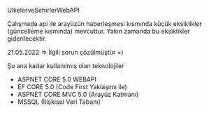 UlkelerveSehirlerWebAPI

Çalışmada api ile arayüzün haberleşmesi kısmında küçük eksiklikler (güncelleme kısmında) mevcuttur. Yakın zamanda bu eksiklikler giderilecektir.

21.05.2022 => İlgili sorun çözülmüştür =)

Şu ana kadar kullanılmış olan teknolojiler

* ASPNET CORE 5.0 WEBAPI
* EF CORE 5.0 (Code First Yaklaşımı ile)
* ASPNET CORE MVC 5.0 (Arayüz Katmanı)
* MSSQL (İlişkisel Veri Tabanı)
